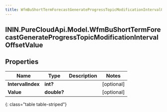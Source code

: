```yaml
---
title: WfmBuShortTermForecastGenerateProgressTopicModificationIntervalOffsetValue
---
```

## ININ.PureCloudApi.Model.WfmBuShortTermForecastGenerateProgressTopicModificationIntervalOffsetValue

## Properties

|Name | Type | Description | Notes|
|------------ | ------------- | ------------- | -------------|
| **IntervalIndex** | **int?** |  | [optional] |
| **Value** | **double?** |  | [optional] |
{: class="table table-striped"}


